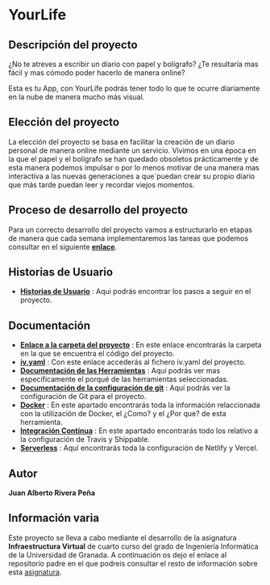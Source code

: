 # YourLife

## Descripción del proyecto

¿No te atreves a escribir un diario con papel y bolígrafo? ¿Te resultaría mas fácil y mas cómodo poder hacerlo de manera online?

Esta es tu App, con YourLife podrás tener todo lo que te ocurre diariamente en la nube de manera mucho más visual.

## Elección del proyecto

La elección del proyecto se basa en facilitar la creación de un diario personal de manera online mediante un servicio. Vivimos en una época en la que el papel y el bolígrafo se han quedado obsoletos prácticamente y de esta manera podemos impulsar o por lo menos motivar de una manera mas interactiva a las nuevas generaciones a que`puedan crear su propio diario que más tarde puedan leer y recordar viejos momentos.


## Proceso de desarrollo del proyecto

Para un correcto desarrollo del proyecto vamos a estructurarlo en etapas de manera que cada semana implementaremos las tareas que podemos consultar en el siguiente [**enlace**](./docs/etapas.md).

## Historias de Usuario

- [**Historias de Usuario**](./docs/HU.md) : Aqui podrás encontrar los pasos a seguir en el proyecto.

## Documentación

- [**Enlace a la carpeta del proyecto**](https://github.com/juanalberto58/AppIV/tree/master/src) : En este enlace encontrarás la carpeta en la que se encuentra el código del proyecto.
- [**iv.yaml**](https://github.com/juanalberto58/AppIV/blob/master/iv.yaml) : Con este enlace accederás al fichero iv.yaml del proyecto.
- [**Documentación de las Herramientas**](./docs/herramientas.md) : Aquí podrás ver mas específicamente el porqué de las herramientas seleccionadas.
- [**Documentación de la configuración de git**](./docs/config-git.md) : Aquí podrás ver la configuración de Git para el proyecto.
- [**Docker**](./docs/Docker.md) : En este apartado encontrarás toda la información relaccionada con la utilización de Docker, el ¿Como? y el ¿Por que? de esta herramienta.
- [**Integración Contínua**](./docs/CI.md) : En este apartado encontrarás todo los relativo a la configuración de Travis y Shippable.
- [**Serverless**](./docs/Serverless.md) : Aquí encontrarás toda la configuración de Netlify y Vercel.

## Autor

**Juan Alberto Rivera Peña**

## Información varia

Este proyecto se lleva a cabo mediante el desarrollo de la asignatura **Infraestructura Virtual** de cuarto curso del grado de Ingeniería Informática de la Universidad de Granada. A continuación os dejo el enlace al repositorio padre en el que podreis consultar el resto de información sobre esta [asignatura](https://github.com/JJ/IV-20-21).









